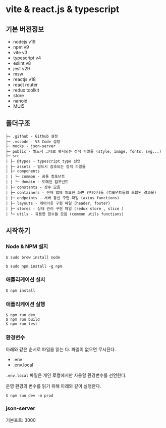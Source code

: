 # vite & react.js & typescript

## 기본 버전정보

- nodejs v19
- npm v9
- vite v3
- typescript v4
- eslint v8
- jest v29
- msw
- reactjs v18
- react router
- redux toolkit
- store
- nanoid
- MUI5

## 폴더구조

```
├─ .github - Github 설정
├─ .vscode - VS Code 설정
├─ mocks - json-server
├─ public - 빌드시 그대로 복사되는 정적 파일들 (style, image, fonts, svg...)
├─ src
| ├─ @types - typescript type 선언
| ├─ assets - 빌드시 참조되는 정적 파일들
| ├─ components
| | └─ common - 공통 컴포넌트
| | └─ domain - 도메인 컴포넌트
| ├─ constants - 상수 모음
| ├─ containers - 현재 앱에 필요한 화면 컨테이너들 (컴포넌트들의 조합된 결과물)
| ├─ endpoints - 서버 통신 구현 파일 (axios functions)
| ├─ layouts - 레이아웃 구현 파일 (header, footer)
| ├─ stores - 상태 관리 구현 파일 (redux store , slice )
| └─ utils - 유용한 함수들 모음 (common utils functions)
```

## 시작하기

### Node & NPM 설치

```
$ sudo brew install node

$ sudo npm install -g npm
```

### 애플리케이션 설치

```
$ npm install
```

### 애플리케이션 실행

```
$ npm run dev
$ npm run build
$ npm run test
```

### 환경변수

아래와 같은 순서로 파일을 읽는 다. 파일이 없으면 무시된다.

- .env
- .env.local

`.env.local` 파일은 개인 로컬에서만 사용할 환경변수를 선언한다.

운영 환경의 변수를 읽기 위해 아래와 같이 실행한다.

```
$ npm run dev -m prod
```

### json-server

기본포트: 3000
